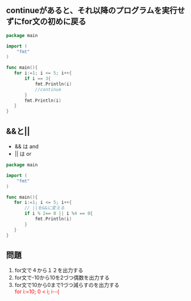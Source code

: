 ## continueがあると、それ以降のプログラムを実行せずにfor文の初めに戻る
```go
package main

import (
	"fmt"
)

func main(){
   for i:=1; i <= 5; i++{
	   if i == 3{
		   fmt.Println(i)
		   //continue
	   } 
	   fmt.Println(i)
   }
}
```
## &&と||
- && は and
- || は or

```go
package main

import (
	"fmt"
)

func main(){
   for i:=1; i <= 5; i++{
   	   // ||を&&に変える 
	   if i % 2== 0 || i %4 == 0{
		   fmt.Println(i)
	   } 
   }
}
```

## 問題
1. for文で４から１２を出力する
2. for文で-10から10を2づつ偶数を出力する
3. for文で10から0まで1づつ減らすのを出力する  
<span style="color: red; "> for i:=10; 0 < i; i--{ </span>
